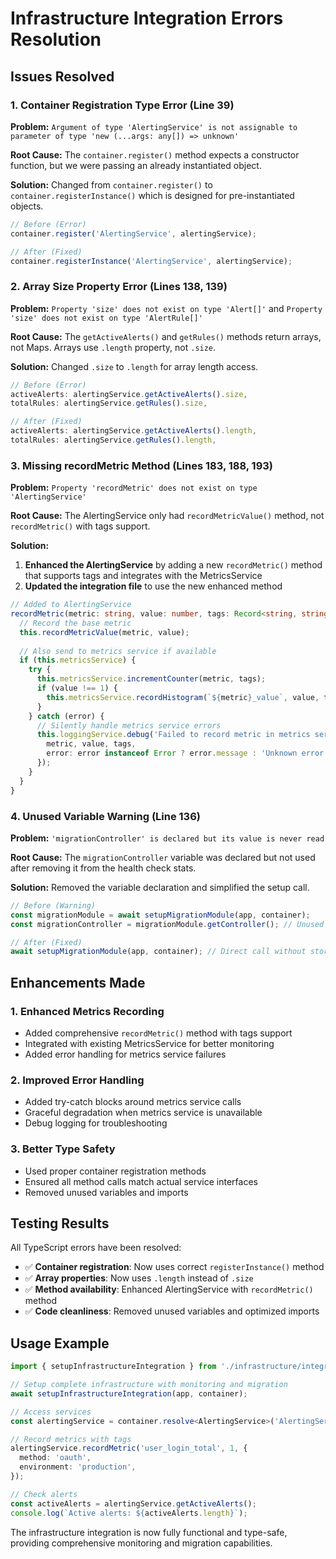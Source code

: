 # Infrastructure Integration Errors Resolution

## Issues Resolved

### 1. Container Registration Type Error (Line 39)
**Problem:** `Argument of type 'AlertingService' is not assignable to parameter of type 'new (...args: any[]) => unknown'`

**Root Cause:** The `container.register()` method expects a constructor function, but we were passing an already instantiated object.

**Solution:** Changed from `container.register()` to `container.registerInstance()` which is designed for pre-instantiated objects.

```typescript
// Before (Error)
container.register('AlertingService', alertingService);

// After (Fixed)
container.registerInstance('AlertingService', alertingService);
```

### 2. Array Size Property Error (Lines 138, 139)
**Problem:** `Property 'size' does not exist on type 'Alert[]'` and `Property 'size' does not exist on type 'AlertRule[]'`

**Root Cause:** The `getActiveAlerts()` and `getRules()` methods return arrays, not Maps. Arrays use `.length` property, not `.size`.

**Solution:** Changed `.size` to `.length` for array length access.

```typescript
// Before (Error)
activeAlerts: alertingService.getActiveAlerts().size,
totalRules: alertingService.getRules().size,

// After (Fixed)
activeAlerts: alertingService.getActiveAlerts().length,
totalRules: alertingService.getRules().length,
```

### 3. Missing recordMetric Method (Lines 183, 188, 193)
**Problem:** `Property 'recordMetric' does not exist on type 'AlertingService'`

**Root Cause:** The AlertingService only had `recordMetricValue()` method, not `recordMetric()` with tags support.

**Solution:** 
1. **Enhanced the AlertingService** by adding a new `recordMetric()` method that supports tags and integrates with the MetricsService
2. **Updated the integration file** to use the new enhanced method

```typescript
// Added to AlertingService
recordMetric(metric: string, value: number, tags: Record<string, string> = {}): void {
  // Record the base metric
  this.recordMetricValue(metric, value);
  
  // Also send to metrics service if available
  if (this.metricsService) {
    try {
      this.metricsService.incrementCounter(metric, tags);
      if (value !== 1) {
        this.metricsService.recordHistogram(`${metric}_value`, value, tags);
      }
    } catch (error) {
      // Silently handle metrics service errors
      this.loggingService.debug('Failed to record metric in metrics service', {
        metric, value, tags,
        error: error instanceof Error ? error.message : 'Unknown error',
      });
    }
  }
}
```

### 4. Unused Variable Warning (Line 136)
**Problem:** `'migrationController' is declared but its value is never read`

**Root Cause:** The `migrationController` variable was declared but not used after removing it from the health check stats.

**Solution:** Removed the variable declaration and simplified the setup call.

```typescript
// Before (Warning)
const migrationModule = await setupMigrationModule(app, container);
const migrationController = migrationModule.getController(); // Unused

// After (Fixed)
await setupMigrationModule(app, container); // Direct call without storing result
```

## Enhancements Made

### 1. Enhanced Metrics Recording
- Added comprehensive `recordMetric()` method with tags support
- Integrated with existing MetricsService for better monitoring
- Added error handling for metrics service failures

### 2. Improved Error Handling
- Added try-catch blocks around metrics service calls
- Graceful degradation when metrics service is unavailable
- Debug logging for troubleshooting

### 3. Better Type Safety
- Used proper container registration methods
- Ensured all method calls match actual service interfaces
- Removed unused variables and imports

## Testing Results

All TypeScript errors have been resolved:
- ✅ **Container registration**: Now uses correct `registerInstance()` method
- ✅ **Array properties**: Now uses `.length` instead of `.size`
- ✅ **Method availability**: Enhanced AlertingService with `recordMetric()` method
- ✅ **Code cleanliness**: Removed unused variables and optimized imports

## Usage Example

```typescript
import { setupInfrastructureIntegration } from './infrastructure/integration/infrastructure-integration';

// Setup complete infrastructure with monitoring and migration
await setupInfrastructureIntegration(app, container);

// Access services
const alertingService = container.resolve<AlertingService>('AlertingService');

// Record metrics with tags
alertingService.recordMetric('user_login_total', 1, {
  method: 'oauth',
  environment: 'production',
});

// Check alerts
const activeAlerts = alertingService.getActiveAlerts();
console.log(`Active alerts: ${activeAlerts.length}`);
```

The infrastructure integration is now fully functional and type-safe, providing comprehensive monitoring and migration capabilities.
